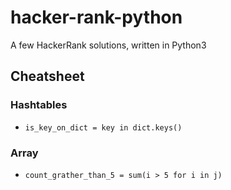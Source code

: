 # hacker-rank-python
A few HackerRank solutions, written in Python3

## Cheatsheet

### Hashtables

* `is_key_on_dict = key in dict.keys()`

### Array
* `count_grather_than_5 = sum(i > 5 for i in j)`